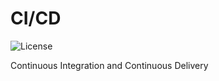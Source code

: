 <!--
Copyright (C) Pipin Fitriadi - All Rights Reserved

Unauthorized copying of this file, via any medium is strictly prohibited
Proprietary and confidential
Written by Pipin Fitriadi <pipinfitriadi@gmail.com>, 28 August 2024
-->

# CI/CD

![License](https://img.shields.io/gitlab/license/pipinfitriadi%2Fci-cd)

Continuous Integration and Continuous Delivery
